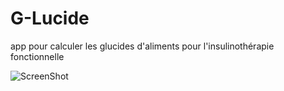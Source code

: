 G-Lucide
========

app pour calculer les glucides d'aliments pour l'insulinothérapie fonctionnelle

![ScreenShot](https://raw.github.com/boluge/G-Lucide/master/img/G-Lucide.png)